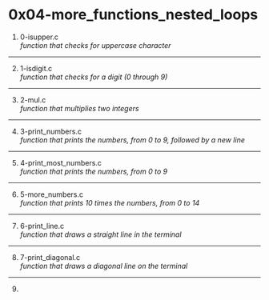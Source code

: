 # 0x04-more_functions_nested_loops
1. 0-isupper.c </br>
_function that checks for uppercase character_
---
2. 1-isdigit.c </br>
_function that checks for a digit (0 through 9)_
---
3. 2-mul.c </br>
_function that multiplies two integers_
---
4. 3-print_numbers.c </br>
_function that prints the numbers, from 0 to 9, followed by a new line_
---
5. 4-print_most_numbers.c </br>
_function that prints the numbers, from 0 to 9_
---
6. 5-more_numbers.c </br>
_function that prints 10 times the numbers, from 0 to 14_
---
7. 6-print_line.c </br>
_function that draws a straight line in the terminal_
---
8. 7-print_diagonal.c </br>
_function that draws a diagonal line on the terminal_
---
9.

